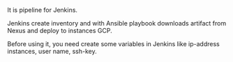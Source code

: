 It is pipeline for Jenkins.

Jenkins create inventory and with Ansible playbook downloads artifact from Nexus and deploy to instances GCP. 

Before using it, you need create some variables in Jenkins like ip-address instances, user name, ssh-key.
